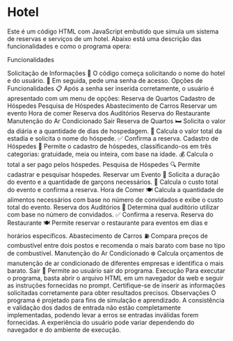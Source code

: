 # Hotel
Este é um código HTML com JavaScript embutido que simula um sistema de reservas e serviços de um hotel. Abaixo está uma descrição das funcionalidades e como o programa opera:

Funcionalidades

Solicitação de Informações 🏨 O código começa solicitando o nome do hotel e do usuário. 👤 Em seguida, pede uma senha de acesso.
Opções de Funcionalidades 📋 Após a senha ser inserida corretamente, o usuário é apresentado com um menu de opções: Reserva de Quartos Cadastro de Hóspedes Pesquisa de Hóspedes Abastecimento de Carros Reservar um evento Hora de comer Reserva dos Auditórios Reserva do Restaurante Manutenção do Ar Condicionado Sair
Reserva de Quartos 🛏️ Solicita o valor da diária e a quantidade de dias de hospedagem. 📅 Calcula o valor total da estadia e solicita o nome do hóspede. ✅ Confirma a reserva.
Cadastro de Hóspedes 📝 Permite o cadastro de hóspedes, classificando-os em três categorias: gratuidade, meia ou inteira, com base na idade. 💰 Calcula o total a ser pago pelos hóspedes.
Pesquisa de Hóspedes 🔍 Permite cadastrar e pesquisar hóspedes.
Reservar um Evento 🎉 Solicita a duração do evento e a quantidade de garçons necessários. 💸 Calcula o custo total do evento e confirma a reserva.
Hora de Comer 🍽️ Calcula a quantidade de alimentos necessários com base no número de convidados e exibe o custo total do evento.
Reserva dos Auditórios 🎤 Determina qual auditório utilizar com base no número de convidados. ✅ Confirma a reserva.
Reserva do Restaurante 🍽️ Permite reservar o restaurante para eventos em dias e horários específicos.
Abastecimento de Carros ⛽ Compara preços de combustível entre dois postos e recomenda o mais barato com base no tipo de combustível.
Manutenção do Ar Condicionado ❄️ Calcula orçamentos de manutenção de ar condicionado de diferentes empresas e identifica o mais barato.
Sair 🚪 Permite ao usuário sair do programa. Execução Para executar o programa, basta abrir o arquivo HTML em um navegador da web e seguir as instruções fornecidas no prompt. Certifique-se de inserir as informações solicitadas corretamente para obter resultados precisos.
Observações O programa é projetado para fins de simulação e aprendizado. A consistência e validação dos dados de entrada não estão completamente implementadas, podendo levar a erros se entradas inválidas forem fornecidas. A experiência do usuário pode variar dependendo do navegador e do ambiente de execução.
